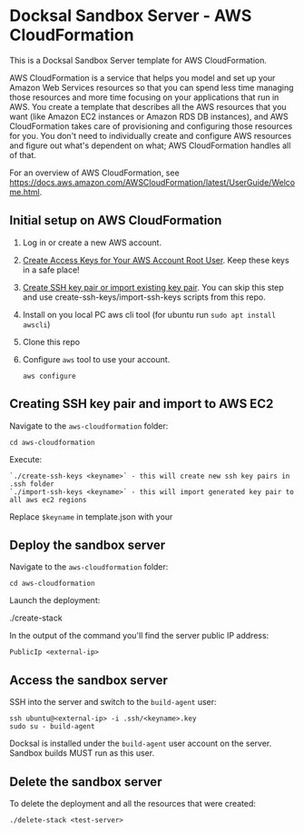 # Docksal Sandbox Server - AWS CloudFormation

This is a Docksal Sandbox Server template for AWS CloudFormation.

AWS CloudFormation is a service that helps you model and set up your Amazon Web Services resources so that you
can spend less time managing those resources and more time focusing on your applications that run in AWS.
You create a template that describes all the AWS resources that you want (like Amazon EC2 instances or Amazon RDS
DB instances), and AWS CloudFormation takes care of provisioning and configuring those resources for you. You
don't need to individually create and configure AWS resources and figure out what's dependent on what;
AWS CloudFormation handles all of that. 

For an overview of AWS CloudFormation, see https://docs.aws.amazon.com/AWSCloudFormation/latest/UserGuide/Welcome.html.

## Initial setup on AWS CloudFormation

1. Log in or create a new AWS account.

1. [Create Access Keys for Your AWS Account Root User](https://docs.aws.amazon.com/general/latest/gr/managing-aws-access-keys.html). Keep these keys in a safe place!

1. [Create SSH key pair or import existing key pair](https://docs.aws.amazon.com/AWSEC2/latest/UserGuide/ec2-key-pairs.html#having-ec2-create-your-key-pair). You can skip this step and use create-ssh-keys/import-ssh-keys scripts from this repo.

1. Install on you local PC aws cli tool (for ubuntu run `sudo apt install awscli`)

1. Clone this repo

1. Configure `aws` tool to use your account.

    ```
    aws configure
    ```

## Creating SSH key pair and import to AWS EC2

Navigate to the `aws-cloudformation` folder:

    cd aws-cloudformation

Execute:

    `./create-ssh-keys <keyname>` - this will create new ssh key pairs in .ssh folder
    `./import-ssh-keys <keyname>` - this will import generated key pair to all aws ec2 regions

Replace `$keyname` in template.json with your <keyname>

## Deploy the sandbox server

Navigate to the `aws-cloudformation` folder:

    cd aws-cloudformation

Launch the deployment:

   ./create-stack <test-server>

In the output of the command you'll find the server public IP address:

    PublicIp <external-ip>

## Access the sandbox server

SSH into the server and switch to the `build-agent` user:

    ssh ubuntu@<external-ip> -i .ssh/<keyname>.key
    sudo su - build-agent

Docksal is installed under the `build-agent` user account on the server. Sandbox builds MUST run as this user.

## Delete the sandbox server

To delete the deployment and all the resources that were created:

    ./delete-stack <test-server>
